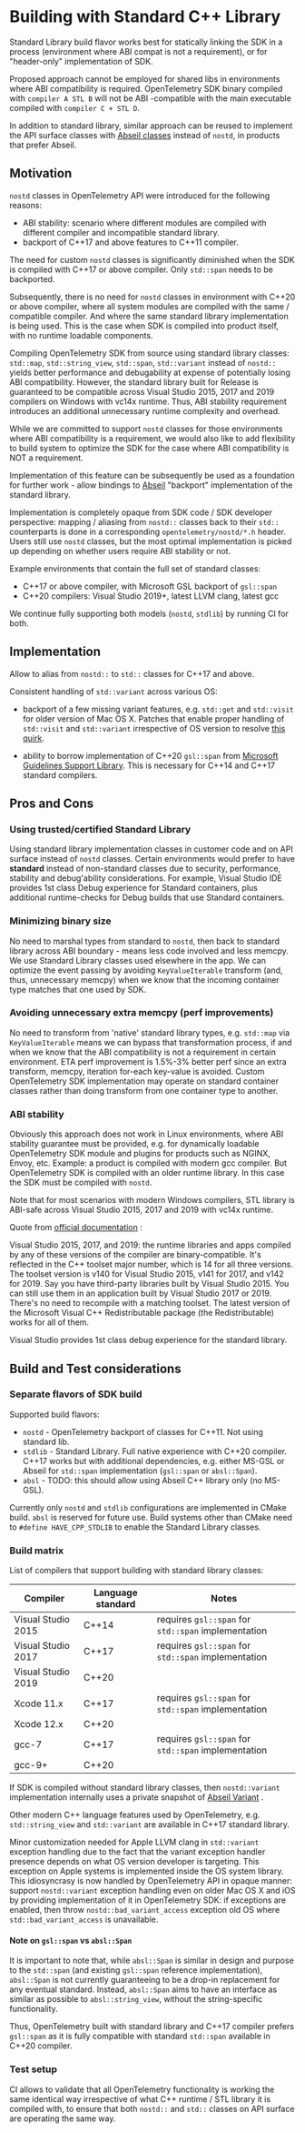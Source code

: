 # Building with Standard C++ Library

Standard Library build flavor works best for statically linking the SDK in a
process (environment where ABI compat is not a requirement), or for
"header-only" implementation of SDK.

Proposed approach cannot be employed for shared libs in environments where ABI
compatibility is required. OpenTelemetry SDK binary compiled with `compiler A
STL B` will not be ABI -compatible with the main executable compiled with
`compiler C + STL D`.

In addition to standard library, similar approach can be reused to implement the
API surface classes with [Abseil classes](https://abseil.io/) instead of
`nostd`, in products that prefer Abseil.

## Motivation

`nostd` classes in OpenTelemetry API were introduced for the following reasons:

* ABI stability: scenario where different modules are compiled with different
  compiler and incompatible standard library.
* backport of C++17 and above features to C++11 compiler.

The need for custom `nostd` classes is significantly diminished when the SDK is
compiled with C++17 or above compiler. Only `std::span` needs to be backported.

Subsequently, there is no need for `nostd` classes in environment with C++20 or
above compiler, where all system modules are compiled with the same / compatible
compiler. And where the same standard library implementation is being used. This
is the case when SDK is compiled into product itself, with no runtime loadable
components.

Compiling OpenTelemetry SDK from source using standard library classes:
`std::map`, `std::string_view`, `std::span`, `std::variant` instead of `nostd::`
yields better performance and debugability at expense of potentially losing ABI
compatibility. However, the standard library built for Release is guaranteed to
be compatible across Visual Studio 2015, 2017 and 2019 compilers on Windows with
vc14x runtime. Thus, ABI stability requirement introduces an additional
unnecessary runtime complexity and overhead.

While we are committed to support `nostd` classes for those environments where
ABI compatibility is a requirement, we would also like to add flexibility to
build system to optimize the SDK for the case where ABI compatibility is NOT a
requirement.

Implementation of this feature can be subsequently be used as a foundation for
further work - allow bindings to [Abseil](https://github.com/abseil/abseil-cpp)
"backport" implementation of the standard library.

Implementation is completely opaque from SDK code / SDK developer perspective:
mapping / aliasing from `nostd::` classes back to their `std::` counterparts is
done in a corresponding `opentelemetry/nostd/*.h` header. Users still use
`nostd` classes, but the most optimal implementation is picked up depending on
whether users require ABI stability or not.

Example environments that contain the full set of standard classes:

* C++17 or above compiler, with Microsoft GSL backport of `gsl::span`
* C++20 compilers: Visual Studio 2019+, latest LLVM clang, latest gcc

We continue fully supporting both models (`nostd`, `stdlib`) by running CI for
both.

## Implementation

Allow to alias from `nostd::` to `std::` classes for C++17 and above.

Consistent handling of `std::variant` across various OS:

* backport of a few missing variant features, e.g. `std::get` and `std::visit`
  for older version of Mac OS X. Patches that enable proper handling of
  `std::visit` and `std::variant` irrespective of OS version to resolve [this
  quirk](https://stackoverflow.com/questions/52310835/xcode-10-call-to-unavailable-function-stdvisit).

* ability to borrow implementation of C++20 `gsl::span` from [Microsoft
  Guidelines Support Library](https://github.com/microsoft/GSL). This is
  necessary for C++14 and C++17 standard compilers.

## Pros and Cons

### Using trusted/certified Standard Library

Using standard library implementation classes in customer code and on API
surface instead of `nostd` classes. Certain environments would prefer to have
**standard** instead of non-standard classes due to security, performance,
stability and debug'ability considerations. For example, Visual Studio IDE
provides 1st class Debug experience for Standard containers, plus additional
runtime-checks for Debug builds that use Standard containers.

### Minimizing binary size

No need to marshal types from standard to `nostd`, then back to standard library
across ABI boundary - means less code involved and less memcpy. We use Standard
Library classes used elsewhere in the app. We can optimize the event passing by
avoiding `KeyValueIterable` transform (and, thus, unnecessary memcpy) when we
know that the incoming container type matches that one used by SDK.

### Avoiding unnecessary extra memcpy (perf improvements)

No need to transform from 'native' standard library types, e.g. `std::map` via
`KeyValueIterable` means we can bypass that transformation process, if and when
we know that the ABI compatibility is not a requirement in certain environment.
ETA perf improvement is 1.5%-3% better perf since an extra transform, memcpy,
iteration for-each key-value is avoided. Custom OpenTelemetry SDK implementation
may operate on standard container classes rather than doing transform from one
container type to another.

### ABI stability

Obviously this approach does not work in Linux environments, where ABI stability
guarantee must be provided, e.g. for dynamically loadable OpenTelemetry SDK
module and plugins for products such as NGINX, Envoy, etc. Example: a product is
compiled with modern gcc compiler. But OpenTelemetry SDK is compiled with an
older runtime library. In this case the SDK must be compiled with `nostd`.

Note that for most scenarios with modern Windows compilers, STL library is
ABI-safe across Visual Studio 2015, 2017 and 2019 with vc14x runtime.

Quote from [official
documentation](https://docs.microsoft.com/en-us/cpp/porting/binary-compat-2015-2017?view=msvc-160)
:

Visual Studio 2015, 2017, and 2019: the runtime libraries and apps compiled by
any of these versions of the compiler are binary-compatible. It's reflected in
the C++ toolset major number, which is 14 for all three versions. The toolset
version is v140 for Visual Studio 2015, v141 for 2017, and v142 for 2019. Say
you have third-party libraries built by Visual Studio 2015. You can still use
them in an application built by Visual Studio 2017 or 2019. There's no need to
recompile with a matching toolset. The latest version of the Microsoft Visual
C++ Redistributable package (the Redistributable) works for all of them.

Visual Studio provides 1st class debug experience for the standard library.

## Build and Test considerations

### Separate flavors of SDK build

Supported build flavors:

* `nostd` - OpenTelemetry backport of classes for C++11. Not using standard lib.
* `stdlib`   - Standard Library. Full native experience with C++20 compiler.
  C++17 works but with additional dependencies, e.g. either MS-GSL or Abseil for
  `std::span` implementation (`gsl::span` or `absl::Span`).
* `absl`  - TODO: this should allow using Abseil C++ library only (no MS-GSL).

Currently only `nostd` and `stdlib` configurations are implemented in CMake
build. `absl` is reserved for future use. Build systems other than CMake need to
`#define HAVE_CPP_STDLIB` to enable the Standard Library classes.

### Build matrix

List of compilers that support building with standard library classes:

Compiler           | Language standard | Notes
-------------------|-------------------|-------------------
Visual Studio 2015 | C++14             | requires `gsl::span` for `std::span` implementation
Visual Studio 2017 | C++17             | requires `gsl::span` for `std::span` implementation
Visual Studio 2019 | C++20             |
Xcode 11.x         | C++17             | requires `gsl::span` for `std::span` implementation
Xcode 12.x         | C++20             |
gcc-7              | C++17             | requires `gsl::span` for `std::span` implementation
gcc-9+             | C++20             |

If SDK is compiled without standard library classes, then `nostd::variant`
implementation internally uses a private snapshot of [Abseil Variant](https://github.com/abseil/abseil-cpp/blob/master/absl/types/variant.h) .

Other modern C++ language features used by OpenTelemetry, e.g.
`std::string_view` and `std::variant` are available in C++17 standard library.

Minor customization needed for Apple LLVM clang in `std::variant` exception
handling due to the fact that the variant exception handler presence depends on
what OS version developer is targeting. This exception on Apple systems is
implemented inside the OS system library. This idiosyncrasy is now handled by
OpenTelemetry API in opaque manner: support `nostd::variant` exception handling
even on older Mac OS X and iOS by providing implementation of it in
OpenTelemetry SDK: if exceptions are enabled, then throw
`nostd::bad_variant_access` exception old OS where `std::bad_variant_access` is
unavailable.

#### Note on `gsl::span` vs `absl::Span`

It is important to note that, while `absl::Span` is similar in design and
purpose to the `std::span` (and existing `gsl::span` reference implementation),
`absl::Span` is not currently guaranteeing to be a drop-in replacement for any
eventual standard. Instead, `absl::Span` aims to have an interface as similar as
possible to `absl::string_view`, without the string-specific functionality.

Thus, OpenTelemetry built with standard library and C++17 compiler prefers
`gsl::span` as it is fully compatible with standard `std::span` available in
C++20 compiler.

### Test setup

CI allows to validate that all OpenTelemetry functionality is working the same
identical way irrespective of what C++ runtime / STL library it is compiled
with, to ensure that both `nostd::` and `std::` classes on API surface are
operating the same way.
